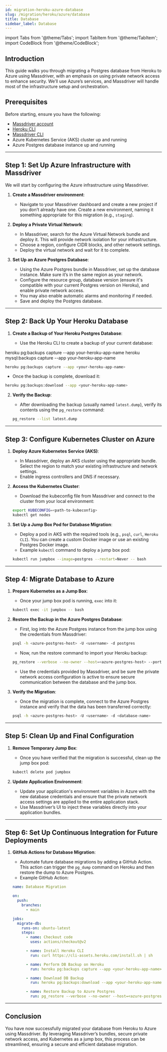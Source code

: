 ```yaml
---
id: migration-heroku-azure-database
slug: /migration/heroku/azure/database
title: Database
sidebar_label: Database
---
```


import Tabs from '@theme/Tabs';
import TabItem from '@theme/TabItem';
import CodeBlock from '@theme/CodeBlock';

## Introduction

This guide walks you through migrating a Postgres database from Heroku to Azure using Massdriver, with an emphasis on using private network access to enhance security. We’ll use Azure’s services, and Massdriver will handle most of the infrastructure setup and orchestration.

## Prerequisites

Before starting, ensure you have the following:

- [Massdriver account](https://app.massdriver.cloud/register)
- [Heroku CLI](https://devcenter.heroku.com/articles/heroku-cli#troubleshooting-the-heroku-cli)
- [Massdriver CLI](/docs/cli/00-overview.md)
- Azure Kubernetes Service (AKS) cluster up and running
- Azure Postgres database instance up and running

---

## Step 1: Set Up Azure Infrastructure with Massdriver

We will start by configuring the Azure infrastructure using Massdriver.

1. **Create a Massdriver environment**:

   - Navigate to your Massdriver dashboard and create a new project if you don’t already have one. Create a new environment, naming it something appropriate for this migration (e.g., `staging`).

2. **Deploy a Private Virtual Network**:

   - In Massdriver, search for the Azure Virtual Network bundle and deploy it. This will provide network isolation for your infrastructure.
   - Choose a region, configure CIDR blocks, and other network settings.
   - Deploy the virtual network and wait for it to complete.

3. **Set Up an Azure Postgres Database**:
   - Using the Azure Postgres bundle in Massdriver, set up the database instance. Make sure it’s in the same region as your network.
   - Configure the resource group, database version (ensure it's compatible with your current Postgres version on Heroku), and enable private network access.
   - You may also enable automatic alarms and monitoring if needed.
   - Save and deploy the Postgres database.

---

## Step 2: Back Up Your Heroku Database

1. **Create a Backup of Your Heroku Postgres Database**:

   - Use the Heroku CLI to create a backup of your current database:

<Tabs>
<TabItem value="postgres" label="Postgres">
<CodeBlock language="bash">
heroku pg:backups capture --app your-heroku-app-name
</CodeBlock>
</TabItem>
<TabItem value="mysql" label="MySQL">
<CodeBlock language="bash">
heroku mysql:backups capture --app your-heroku-app-name
</CodeBlock>
</TabItem>
</Tabs>

```bash
heroku pg:backups capture --app <your-heroku-app-name>
```

- Once the backup is complete, download it:

```bash
heroku pg:backups:download --app <your-heroku-app-name>
```

2. **Verify the Backup**:

   - After downloading the backup (usually named `latest.dump`), verify its contents using the `pg_restore` command:

   ```bash
   pg_restore --list latest.dump
   ```

---

## Step 3: Configure Kubernetes Cluster on Azure

1. **Deploy Azure Kubernetes Service (AKS)**:

   - In Massdriver, deploy an AKS cluster using the appropriate bundle. Select the region to match your existing infrastructure and network settings.
   - Enable ingress controllers and DNS if necessary.

2. **Access the Kubernetes Cluster**:

   - Download the kubeconfig file from Massdriver and connect to the cluster from your local environment:

   ```bash
   export KUBECONFIG=<path-to-kubeconfig>
   kubectl get nodes
   ```

3. **Set Up a Jump Box Pod for Database Migration**:

   - Deploy a pod in AKS with the required tools (e.g., `psql`, `curl`, `Heroku CLI`). You can create a custom Docker image or use an existing Postgres Docker image.
   - Example `kubectl` command to deploy a jump box pod:

   ```bash
   kubectl run jumpbox --image=postgres --restart=Never -- bash
   ```

---

## Step 4: Migrate Database to Azure

1. **Prepare Kubernetes as a Jump Box**:

   - Once your jump box pod is running, `exec` into it:

   ```bash
   kubectl exec -it jumpbox -- bash
   ```

2. **Restore the Backup in the Azure Postgres Database**:

   - First, log into the Azure Postgres instance from the jump box using the credentials from Massdriver:

   ```bash
   psql -h <azure-postgres-host> -U <username> -d postgres
   ```

   - Now, run the restore command to import your Heroku backup:

   ```bash
   pg_restore --verbose --no-owner --host=<azure-postgres-host> --port=5432 --username=<username> --dbname=<database-name> latest.dump
   ```

   - Use the credentials provided by Massdriver, and be sure the private network access configuration is active to ensure secure communication between the database and the jump box.

3. **Verify the Migration**:

   - Once the migration is complete, connect to the Azure Postgres instance and verify that the data has been transferred correctly:

   ```bash
   psql -h <azure-postgres-host> -U <username> -d <database-name>
   ```

---

## Step 5: Clean Up and Final Configuration

1. **Remove Temporary Jump Box**:

   - Once you have verified that the migration is successful, clean up the jump box pod:

   ```bash
   kubectl delete pod jumpbox
   ```

2. **Update Application Environment**:
   - Update your application's environment variables in Azure with the new database credentials and ensure that the private network access settings are applied to the entire application stack.
   - Use Massdriver’s UI to inject these variables directly into your application bundles.

---

## Step 6: Set Up Continuous Integration for Future Deployments

1. **GitHub Actions for Database Migration**:

   - Automate future database migrations by adding a GitHub Action. This action can trigger the `pg_dump` command on Heroku and then restore the dump to Azure Postgres.
   - Example GitHub Action:

   ```yaml
   name: Database Migration

   on:
     push:
       branches:
         - main

   jobs:
     migrate-db:
       runs-on: ubuntu-latest
       steps:
         - name: Checkout code
           uses: actions/checkout@v2

         - name: Install Heroku CLI
           run: curl https://cli-assets.heroku.com/install.sh | sh

         - name: Perform DB Backup on Heroku
           run: heroku pg:backups capture --app <your-heroku-app-name>

         - name: Download DB Backup
           run: heroku pg:backups:download --app <your-heroku-app-name>

         - name: Restore Backup to Azure Postgres
           run: pg_restore --verbose --no-owner --host=<azure-postgres-host> --port=5432 --username=<username> --dbname=<database-name> latest.dump
   ```

---

## Conclusion

You have now successfully migrated your database from Heroku to Azure using Massdriver. By leveraging Massdriver’s bundles, secure private network access, and Kubernetes as a jump box, this process can be streamlined, ensuring a secure and efficient database migration.
